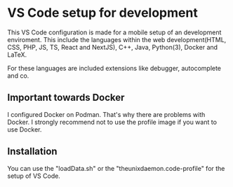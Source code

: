 # VS Code setup for development
This VS Code configuration is made for a mobile setup of an development enviroment. This include the languages within the web development(HTML, CSS, PHP, JS, TS, React and NextJS), C++, Java, Python(3), Docker and LaTeX. 

For these languages are included extensions like debugger, autocomplete and co. 

## Important towards Docker
I configured Docker on Podman. That's why there are problems with Docker. I strongly recommend not to use the profile image if you want to use Docker.

## Installation
You can use the "loadData.sh" or the "theunixdaemon.code-profile" for the setup of VS Code.
